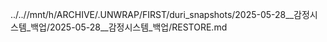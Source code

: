 ../..//mnt/h/ARCHIVE/.UNWRAP/FIRST/duri_snapshots/2025-05-28__감정시스템_백업/2025-05-28__감정시스템_백업/RESTORE.md